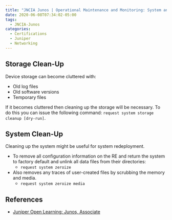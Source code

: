 ```yaml
---
title: "JNCIA Junos | Operational Maintenance and Monitoring: System and Storage Cleanup"
date: 2020-06-08T07:34:02-05:00
tags:
  - JNCIA-Junos
categories:
  - Certifications
  - Juniper
  - Networking
---
```

## Storage Clean-Up

Device storage can become cluttered with:

  * Old log files
  * Old software versions
  * Temporary files

If it becomes cluttered then cleaning up the storage will be necessary. To do this you can issue the following command: `request system storage cleanup [dry-run]`. 

## System Clean-Up
Cleaning up the system might be useful for system redeployment. 
  
  * To remove all configuration information on the RE and return the system to factory default and unlink all data files from their directories:
    * `request system zeroize`
  * Also removes any traces of user-created files by scrubbing the memory and media.
    * `request system zeroize media`

## References
  * [Juniper Open Learning: Junos, Associate](https://cloud.contentraven.com/junosgenius/learningpath-detail/1004/3/0/1)